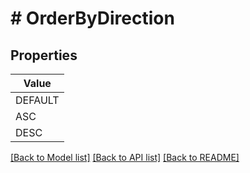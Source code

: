 # # OrderByDirection


## Properties 



| Value |
------------ | 
DEFAULT|&#39;DEFAULT&#39;
ASC|&#39;ASC&#39;
DESC|&#39;DESC&#39;

[[Back to Model list]](../../README.md#models) [[Back to API list]](../../README.md#endpoints) [[Back to README]](../../README.md)

